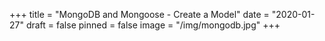 +++
title = "MongoDB and Mongoose - Create a Model"
date = "2020-01-27"
draft = false
pinned = false
image = "/img/mongodb.jpg"
+++
